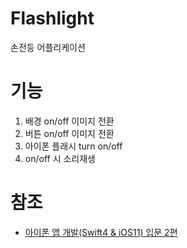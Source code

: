 # Flashlight
손전등 어플리케이션

# 기능
1. 배경 on/off 이미지 전환
2. 버튼 on/off 이미지 전환
3. 아이폰 플래시 turn on/off
4. on/off 시 소리재생

# 참조
- [아이폰 앱 개발(Swift4 & iOS11) 입문 2편](https://www.inflearn.com/course/아이폰-앱-개발-입문-2편/dashboard)
